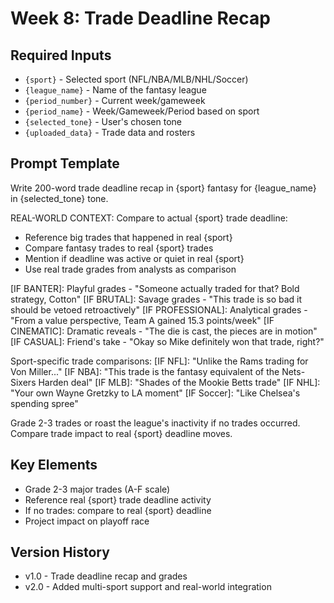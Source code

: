 # Week 8: Trade Deadline Recap

## Required Inputs
- `{sport}` - Selected sport (NFL/NBA/MLB/NHL/Soccer)
- `{league_name}` - Name of the fantasy league
- `{period_number}` - Current week/gameweek
- `{period_name}` - Week/Gameweek/Period based on sport
- `{selected_tone}` - User's chosen tone
- `{uploaded_data}` - Trade data and rosters

## Prompt Template

Write 200-word trade deadline recap in {sport} fantasy for {league_name} in {selected_tone} tone.

REAL-WORLD CONTEXT: Compare to actual {sport} trade deadline:
- Reference big trades that happened in real {sport}
- Compare fantasy trades to real {sport} trades
- Mention if deadline was active or quiet in real {sport}
- Use real trade grades from analysts as comparison

[IF BANTER]: Playful grades - "Someone actually traded for that? Bold strategy, Cotton"
[IF BRUTAL]: Savage grades - "This trade is so bad it should be vetoed retroactively"
[IF PROFESSIONAL]: Analytical grades - "From a value perspective, Team A gained 15.3 points/week"
[IF CINEMATIC]: Dramatic reveals - "The die is cast, the pieces are in motion"
[IF CASUAL]: Friend's take - "Okay so Mike definitely won that trade, right?"

Sport-specific trade comparisons:
[IF NFL]: "Unlike the Rams trading for Von Miller..."
[IF NBA]: "This trade is the fantasy equivalent of the Nets-Sixers Harden deal"
[IF MLB]: "Shades of the Mookie Betts trade"
[IF NHL]: "Your own Wayne Gretzky to LA moment"
[IF Soccer]: "Like Chelsea's spending spree"

Grade 2-3 trades or roast the league's inactivity if no trades occurred.
Compare trade impact to real {sport} deadline moves.

## Key Elements
- Grade 2-3 major trades (A-F scale)
- Reference real {sport} trade deadline activity
- If no trades: compare to real {sport} deadline
- Project impact on playoff race

## Version History
- v1.0 - Trade deadline recap and grades
- v2.0 - Added multi-sport support and real-world integration
